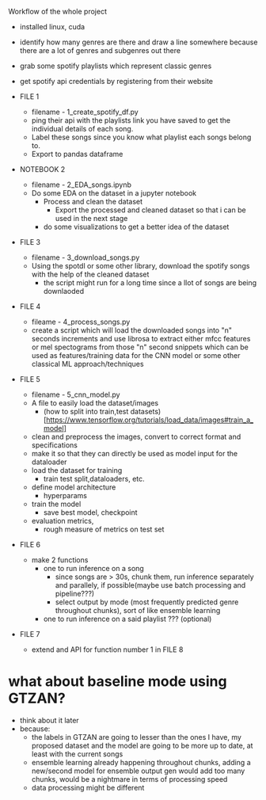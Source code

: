 Workflow of the whole project
- installed linux, cuda
- identify how many genres are there and draw a line somewhere because there are a lot of genres and subgenres out there
- grab some spotify playlists which represent classic genres
- get spotify api credentials by registering from their website
- FILE 1
    - filename - 1_create_spotify_df.py
    - ping their api with the playlists link you have saved to get the individual details of each song. 
    - Label these songs since you know what playlist each songs belong to. 
    - Export to pandas dataframe
- NOTEBOOK 2
    - filename - 2_EDA_songs.ipynb
    - Do some EDA on the dataset in a jupyter notebook
        - Process and clean the dataset
            - Export the processed and cleaned dataset so that i can be used in the next stage 
        - do some visualizations to get a better idea of the dataset
- FILE 3
    - filename - 3_download_songs.py
    - Using the spotdl or some other library, download the spotify songs with the help of the cleaned dataset
        - the script might run for a long time since a llot of songs are being downlaoded
- FILE 4
    - fileame - 4_process_songs.py
    - create a script which will load the downloaded songs into "n" seconds increments and use librosa to extract either mfcc features or mel spectograms from those "n" second snippets which can be used as features/training data for the CNN model or some other classical ML approach/techniques

- FILE 5
    - filename - 5_cnn_model.py
    - A file to easily load the dataset/images
        - (how to split into train,test datasets)[https://www.tensorflow.org/tutorials/load_data/images#train_a_model]
    - clean and preprocess the images, convert to correct format and specifications 
    - make it so that they can directly be used as model input for the dataloader
    - load the dataset for training
        - train test split,dataloaders, etc. 
    - define model architecture
        - hyperparams
    - train the model
        - save best model, checkpoint
    - evaluation metrics, 
        - rough measure of metrics on test set
- FILE 6
    - make 2 functions
        - one to run inference on a song
            - since songs are > 30s, chunk them, run inference separately and parallely, if possible(maybe use batch processing and pipeline???)
            - select output by mode (most frequently predicted genre throughout chunks), sort of like ensemble learning
        - one to run inference on a said playlist ??? (optional)
- FILE 7
    - extend and API for function number 1 in FILE 8 

# what about baseline mode using GTZAN? 
- think about it later
- because:
    - the labels in GTZAN are going to lesser than the ones I have, my proposed dataset and the model are going to be more up to date, at least with the current songs
    - ensemble learning already happening throughout chunks, adding a new/second model for ensemble output gen would add too many chunks,  would be a nightmare in terms of processing speed
    - data processing might be different

